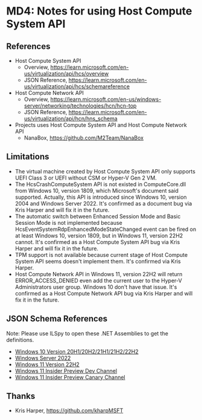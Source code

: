 ﻿# MD4: Notes for using Host Compute System API

## References

- Host Compute System API
  - Overview, https://learn.microsoft.com/en-us/virtualization/api/hcs/overview
  - JSON Reference, https://learn.microsoft.com/en-us/virtualization/api/hcs/schemareference
- Host Compute Network API
  - Overview, https://learn.microsoft.com/en-us/windows-server/networking/technologies/hcn/hcn-top
  - JSON Reference, https://learn.microsoft.com/en-us/virtualization/api/hcn/hns_schema
- Projects uses Host Compute System API and Host Compute Network API
  - NanaBox, https://github.com/M2Team/NanaBox

## Limitations

- The virtual machine created by Host Compute System API only supports UEFI
  Class 3 or UEFI without CSM or Hyper-V Gen 2 VM.
- The HcsCrashComputeSystem API is not existed in ComputeCore.dll from Windows
  10, version 1809, which Microsoft's document said supported. Actually, this 
  API is introduced since Windows 10, version 2004 and Windows Server 2022.
  It's confirmed as a document bug via Kris Harper and will fix it in the 
  future.
- The automatic switch between Enhanced Session Mode and Basic Session Mode is 
  not implemented because HcsEventSystemRdpEnhancedModeStateChanged event can 
  be fired on at least Windows 10, version 1809, but in Windows 11, version
  22H2 cannot. It's confirmed as a Host Compute System API bug via Kris Harper
  and will fix it in the future.
- TPM support is not available because current stage of Host Compute System API
  seems doesn't implement them. It's confirmed via Kris Harper.
- Host Compute Network API in Windows 11, version 22H2 will return 
  ERROR_ACCESS_DENIED even add the current user to the Hyper-V Administrators 
  user group. Windows 10 don't have that issue. It's confirmed as a Host 
  Compute Network API bug via Kris Harper and will fix it in the future.

## JSON Schema References

Note: Please use ILSpy to open these .NET Assemblies to get the definitions.

- [Windows 10 Version 20H1/20H2/21H1/21H2/22H2](References/Microsoft.HyperV.Schema_19041.dll)
- [Windows Server 2022](References/Microsoft.HyperV.Schema_20348.dll)
- [Windows 11 Version 22H2](References/Microsoft.HyperV.Schema_22621.dll)
- [Windows 11 Insider Preview Dev Channel](References/Microsoft.HyperV.Schema_23481.dll)
- [Windows 11 Insider Preview Canary Channel](References/Microsoft.HyperV.Schema_25905.dll)

## Thanks

- Kris Harper, https://github.com/kharpMSFT
